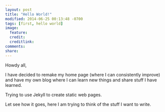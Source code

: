 ```yaml
---
layout: post
title: "Hello World!"
modified: 2014-06-25 00:13:48 -0700
tags: [first, hello world]
image:
  feature:
  credit:
  creditlink:
comments:
share:
---
```


Howdy all,

I have decided to remake my home page (where I can consistently improve) and have my own blog where I can learn new things and share stuff I have learned.

Trying to use Jekyll to create static web pages.

Let see how it goes, here I am trying to think of the stuff I want to write.
